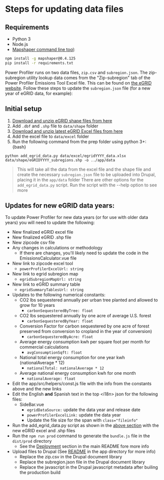 # Steps for updating data files

## Requirements
- Python 3
- Node.js
- [Mapshaper command line tool](https://github.com/mbloch/mapshaper):
```bash
npm install -g mapshaper@0.4.125
pip install -r requirements.txt
```

Power Profiler runs on two data files, `zip.csv` and `subregion.json`. The zip-subregion utility lookup data comes from the "Zip-subregion" tab of the Power Profiler Emissions Tool Excel file. This can be found on [the eGRID website](https://www.epa.gov/egrid). Follow these steps to update the `subregion.json` file (for a new year of eGRID data, for example):

## Initial setup

1. [Download and unzip eGRID shape files from here](https://www.epa.gov/egrid/egrid-mapping-files)
2. Add `.dbf` and `.shp` file to `data/shape` folder
3. [Download and unzip latest eGRID Excel files from here](https://www.epa.gov/egrid/download-data)
3. Add the excel file to `data/excel` folder
4. Run the following command from the prep folder using python 3+:
{bash}
```
python add_egrid_data.py data/excel/egridYYYY_data.xlsx data/shape/eGRIDYYYY_subregions.shp -o ../app/data
```
> This will take all the data from the excel file and the shape file and create the necessary `subregion.json` file to be uploaded into Drupal, placing it in the `app/data` folder
> There are other options for the `add_egrid_data.py` script. Run the script with the --help option to see more

## Updates for new eGRID data years:

To update Power Profiler for new data years (or for use with older data years) you will need to update the following:

*	New finalized eGRID excel file
* New finalized eGRID .shp file
*	New zipcode csv file
*	Any changes in calculations or methodology
    * If there are changes, you'll likely need to update the code in the EmissionsCalculator.vue file
*	New link to zipcode excel tool
    * `powerProfilerExcelUrl: string`
*	New link to egrid subregion map
    * `egridSubregionMapUrl: string`
*	New link to eGRID summary table
    * `egridSummaryTablesUrl: string`
*	Updates to the following numerical constants:
    *	CO2 lbs sequestered annually per urban tree planted and allowed to grow for 10 years
        *	`carbonSequesteredByTree: float`
    *	CO2 lbs sequestered annually by one acre of average U.S. forest
        *	`carbonSequesteredByYear: float`
    *	Conversion Factor for carbon sequestered by one acre of forest preserved from conversion to cropland  in the year of conversion)
        *	`carbonSequesteredByAcre: float`
    *	Average energy consumption kwh per square foot  per month for commercial calculations
        *	`avgConsumptionSqft: float`
    * National total energy consumption for one year kwh (nationalAverage * 12)
        *   `nationalTotal: nationalAverage * 12`
    *	Average national energy consumption kwh for one month
        *	`nationalAverage: float`
* Edit the app/src/helpers/const.js file with the info from the constants above and the new links
* Edit the English **and** Spanish text in the top \<i18n\> json for the following files:
    * SideBar.vue
        * `egridDataSource:` update the data year and release date
        * `powerProfilerExcelLink:` update the data year
        * Update the file size for the span with `class="fileinfo"`
* Run the add_egrid_data.py script as shown in the [above section](#initial-setup) with the new eGRID excel and .shp files
* Run the `npm run prod` command to generate the `bundle.js` file in the `dist/prod` directory
    * See the [Deployment](../README.md#deployment) section in the main README fore more info
* Upload files to Drupal (See [README](../app/README.md) in the app directory for more info)
    * Replace the zip.csv in the Drupal document library
    * Replace the subregion.json file in the Drupal document library
    * Replace the javascript in the Drupal javascript metadata after builing the production build

